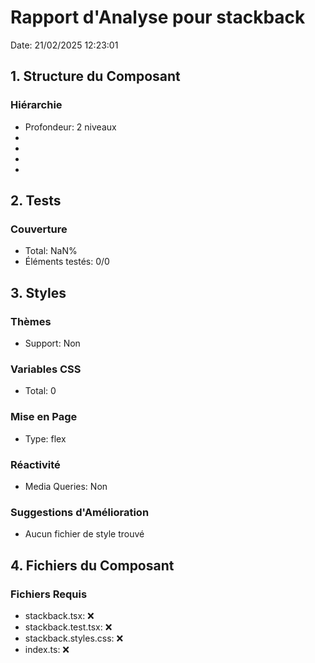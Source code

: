 # Rapport d'Analyse pour stackback

Date: 21/02/2025 12:23:01

## 1. Structure du Composant

### Hiérarchie

- Profondeur: 2 niveaux
- <error>
- <error>
- <error>
- <error>

## 2. Tests

### Couverture

- Total: NaN%
- Éléments testés: 0/0

## 3. Styles

### Thèmes

- Support: Non

### Variables CSS

- Total: 0

### Mise en Page

- Type: flex

### Réactivité

- Media Queries: Non

### Suggestions d'Amélioration

- Aucun fichier de style trouvé

## 4. Fichiers du Composant

### Fichiers Requis

- stackback.tsx: ❌
- stackback.test.tsx: ❌
- stackback.styles.css: ❌
- index.ts: ❌
